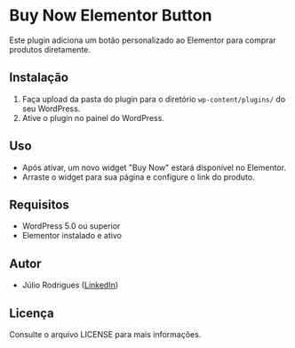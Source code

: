 # Buy Now Elementor Button

Este plugin adiciona um botão personalizado ao Elementor para comprar produtos diretamente.

## Instalação

1. Faça upload da pasta do plugin para o diretório `wp-content/plugins/` do seu WordPress.
2. Ative o plugin no painel do WordPress.

## Uso

- Após ativar, um novo widget "Buy Now" estará disponível no Elementor.
- Arraste o widget para sua página e configure o link do produto.

## Requisitos
- WordPress 5.0 ou superior
- Elementor instalado e ativo

## Autor
- Júlio Rodrigues ([LinkedIn](https://www.linkedin.com/in/juliocesarrodrigues07/))

## Licença
Consulte o arquivo LICENSE para mais informações.
